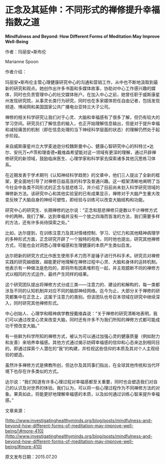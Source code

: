 # 正念及其延伸：不同形式的禅修提升幸福指数之道

**Mindfulness and Beyond: How Different Forms of Meditation May Improve Well-Being**

作者：玛丽安•斯布伦

Marianne Spoon

作者介绍：

玛丽安•斯布伦主管心理健康研究中心的沟通和营销工作，从中也不断地汲取到最新的研究和观点。她创作出许多书面和多媒体故事，协助对中心工作感兴趣的媒体，同时也负责管理中心的社交媒体账户。在加入中心之前，她曾任职于威斯康星州发现研究院，从事灵长类行为研究，同时也在多家媒体担任自由记者，包括发现频道、博闻网和美国国家公共广播电台亚特兰大子公司。

禅修的相关科学研究让我们对于心灵、大脑和幸福感有了很多了解，但仍有较大的学习空间。研究员们了解信息的输入，也正开始理解信息输出，但是对于提升幸福和减轻痛苦的机制（即在信息处理的当下神经科学层面的状态）的理解仍然处于起步阶段。

来自威斯康星州立大学麦迪逊分校魏斯曼中心、健康心智研究中心的科特兰•达尔、安托万•卢茨和理查德•戴维森希望能对这一领域有更深的理解，通过开辟禅修研究的新领域，鼓励临床医生、心理学家和科学家去探索诸多其他沉思练习体系。

在近期发表于学术期刊《认知神经科学趋势》的文章中，他们三人提出了全新的框架，更全面地引导了对禅修日益高涨的科学及普通兴趣。这一框架清晰地阐明了当今社会中各类不同形式的正念与慈悲练习，并介绍了目前尚未划入科学研究领域的禅修新方法。该研究中心和其他实验室的已有成果显示，禅修对于大脑产生重大改变反映了大脑自身的神经可塑性，即经验与训练可以改变大脑结构和功能。

研究中心的研究生、长期禅修的达尔说：“正念和慈悲禅修只是数以千计禅修方式中的两种。我们了解，达到幸福并没有一个放之四海而皆准的方法，我们需要多样的方法，还有许多尚待探索之处。”

比如，达尔提到，在训练注意力及其对情绪控制、学习、记忆力和其他精神病理学的多种形式方面，正念研究开辟了一个独特的视角，同时他也提出，研究其他禅修方式，可能也会对洞悉心理幸福感和生理健康的本质产生类似启发。

达尔把新的研究方式比作医生使用手术刀而不是锤子进行外科手术。研究员对禅修实践的研究越细致，越能更好地理解在禅修过程中心灵、大脑和身体的运转机制。他表示有一种做法是危险的，即将所有因素堆积在一起，并主观臆断不同的禅修方式以相同的方式运作，最终产生同样的结果。

这个研究团队提出将禅修方式分成三类——注意力的、建设的和解构的，每一类都涉及不同的认知机制并对应不同的脑部神经网络。迄今为止，大部分关于禅修的研究都集中在正念上，这属于注意力的类别。但该团队也号召本领域在研究中继续深入，同时研究其他禅修形式。

中心创始人、心理学和精神病学教授戴维森说：“关于禅修的研究清晰地表明，我们可以通过改变心灵来改变大脑，同时还有许多不为我们所知的禅修方式都可能成功干预改变大脑。”

有一些鲜为科学所知的禅修方式，被认为可以通过加强心灵的健康质量（例如耐力和友善）来培养幸福感。其他方式通过揭示妨碍幸福感的信仰和心态来达到相同目的，即通过探索个人潜在的“我”的构建，并检视这些信仰的本质及其对个人主观经验的塑造。

虽然许多禅修方式是佛教所创，但达尔及其同事们指出，在全球其他传统和当代环境下也存在许多类似的方式。

达尔说：“我们知道有许多心理过程对幸福感都至关重要，同时也会塑造我们对自己的认识及对世界的体验。我们认为，可以将一些心理过程作为不同禅修方法的对象。果真如此，将能更好地理解幸福感的本质，以及如何通过训练心智来提升幸福感。”

文章来源：

[http://www.investigatinghealthyminds.org/blog/posts/mindfulness-and-beyond-how-different-forms-of-meditation-may-improve-well-being/\#more-410](http://www.investigatinghealthyminds.org/blog/posts/mindfulness-and-beyond-how-different-forms-of-meditation-may-improve-well-being/#more-410)

原文发布日期：2015.07.20

